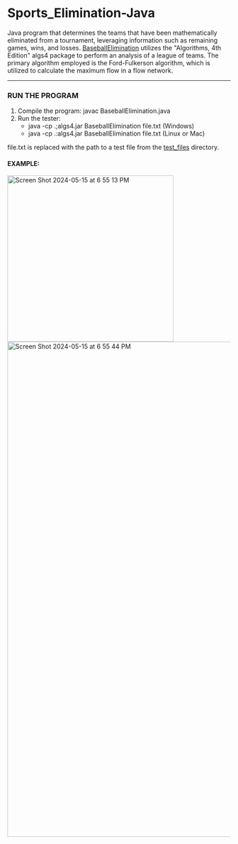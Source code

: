 # Sports_Elimination-Java

Java program that determines the teams that have been mathematically eliminated from a tournament, leveraging information such as remaining games, wins, and losses. [BaseballElimination](https://github.com/NeddTheRedd/Sports_Elimination-Java/blob/main/BaseballElimination.java) utilizes the "Algorithms, 4th Edition" algs4 package to perform an analysis of a league of teams. The primary algorithm employed is the Ford-Fulkerson algorithm, which is utilized to calculate the maximum flow in a flow network.

---
### RUN THE PROGRAM

1. Compile the program: javac BaseballElimination.java
2. Run the tester:
   * java -cp .;algs4.jar BaseballElimination file.txt (Windows)
   * java -cp .:algs4.jar BaseballElimination file.txt (Linux or Mac) <br>

file.txt is replaced with the path to a test file from the [test_files](https://github.com/NeddTheRedd/Sports_Elimination-Java/tree/main/test_files) directory.

#### EXAMPLE: 

<img width="375" alt="Screen Shot 2024-05-15 at 6 55 13 PM" src="https://github.com/NeddTheRedd/Sports_Elimination-Java/assets/153869055/08d426b5-0e78-49e8-9a04-dd9dd147a94e">

<img width="1116" alt="Screen Shot 2024-05-15 at 6 55 44 PM" src="https://github.com/NeddTheRedd/Sports_Elimination-Java/assets/153869055/209d32d7-dee8-43ef-afa4-46919acd6715">

